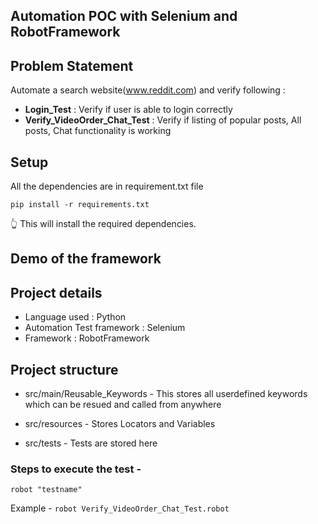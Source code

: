 ## Automation POC with Selenium and RobotFramework

## Problem Statement

Automate a search website(www.reddit.com) and verify following :

* **Login_Test** : Verify if user is able to login correctly
* **Verify_VideoOrder_Chat_Test** : Verify if listing of popular posts, All posts, Chat functionality is working

## Setup

All the dependencies are in requirement.txt file

`pip install -r requirements.txt`

:point_up_2: This will install the required dependencies.

## Demo of the framework 

## Project details

* Language used : Python
* Automation Test framework : Selenium
* Framework : RobotFramework

## Project structure

* src/main/Reusable_Keywords - This stores all userdefined keywords which can be resued and called from anywhere

* src/resources - Stores Locators and Variables

* src/tests - Tests are stored here

### Steps to execute the test -

`robot "testname"`

Example - `robot Verify_VideoOrder_Chat_Test.robot`

